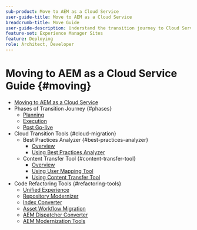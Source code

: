 ```yaml
---
sub-product: Move to AEM as a Cloud Service
user-guide-title: Move to AEM as a Cloud Service
breadcrumb-title: Move Guide
user-guide-description: Understand the transition journey to Cloud Service.
feature-set: Experience Manager Sites
feature: Deploying
role: Architect, Developer
---
```


# Moving to AEM as a Cloud Service Guide {#moving}

+ [Moving to AEM as a Cloud Service](/help/move-to-cloud-service/home.md)
+ Phases of Transition Journey {#phases}
  + [Planning](/help/move-to-cloud-service/planning.md)
  + [Execution](/help/move-to-cloud-service/execution.md)
  + [Post Go-live](/help/move-to-cloud-service/post-go-live.md)
+ Cloud Transition Tools {#cloud-migration}
  + Best Practices Analyzer {#best-practices-analyzer}
    + [Overview](/help/move-to-cloud-service/best-practices-analyzer/overview-best-practices-analyzer.md)
    + [Using Best Practices Analyzer](/help/move-to-cloud-service/best-practices-analyzer/using-best-practices-analyzer.md)
  + Content Transfer Tool {#content-transfer-tool}
    + [Overview](/help/move-to-cloud-service/content-transfer-tool/overview-content-transfer-tool.md)
    + [Using User Mapping Tool](/help/move-to-cloud-service/content-transfer-tool/using-user-mapping-tool.md)
    + [Using Content Transfer Tool](/help/move-to-cloud-service/content-transfer-tool/using-content-transfer-tool.md)
+ Code Refactoring Tools {#refactoring-tools}
  + [Unified Experience](/help/move-to-cloud-service/unified-experience.md)
  + [Repository Modernizer](/help/move-to-cloud-service/refactoring-tools/repo-modernizer.md)
  + [Index Converter](/help/move-to-cloud-service/refactoring-tools/index-converter.md)
  + [Asset Workflow Migration](/help/move-to-cloud-service/moving-to-aem-assets/asset-workflow-migration-tool.md)
  + [AEM Dispatcher Converter](/help/move-to-cloud-service/refactoring-tools/dispatcher-transformation-utility-tools.md)
  + [AEM Modernization Tools](/help/move-to-cloud-service/refactoring-tools/aem-modernization-tools.md)
